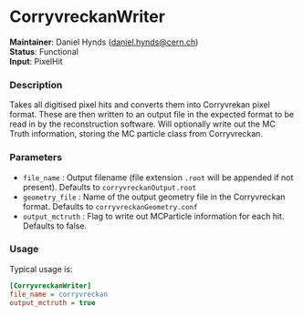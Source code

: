 # CorryvreckanWriter
**Maintainer**: Daniel Hynds (daniel.hynds@cern.ch)  
**Status**: Functional  
**Input**: PixelHit

### Description
Takes all digitised pixel hits and converts them into Corryvrekan pixel format. These are then written to an output file in the expected format to be read in by the reconstruction software. Will optionally write out the MC Truth information, storing the MC particle class from Corryvreckan.

### Parameters
* `file_name` : Output filename (file extension `.root` will be appended if not present). Defaults to `corryvreckanOutput.root`
* `geometry_file` : Name of the output geometry file in the Corryvreckan format. Defaults to `corryvreckanGeometry.conf`
* `output_mctruth` : Flag to write out MCParticle information for each hit. Defaults to false.

### Usage
Typical usage is:

```ini
[CorryvreckanWriter]
file_name = corryvreckan
output_mctruth = true
```
